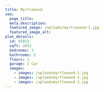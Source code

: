 ```yaml
---
title: Myrtlewood
seo:
  page_title:
  meta_description:
  featured_image: /uploads/myrtlewood-1.jpg
  featured_image_alt:
plan_details:
  id: 82013
  sqft: 2652
  bedrooms: 3
  bathrooms: 2
  floors: 1
  garage: 2 Car
  images:
    - images: /uploadsmyrtlewood-1.jpg
    - images: /uploadsmyrtlewood-2.jpg
    - images: /uploadsmyrtlewood-3.jpg
---
```

